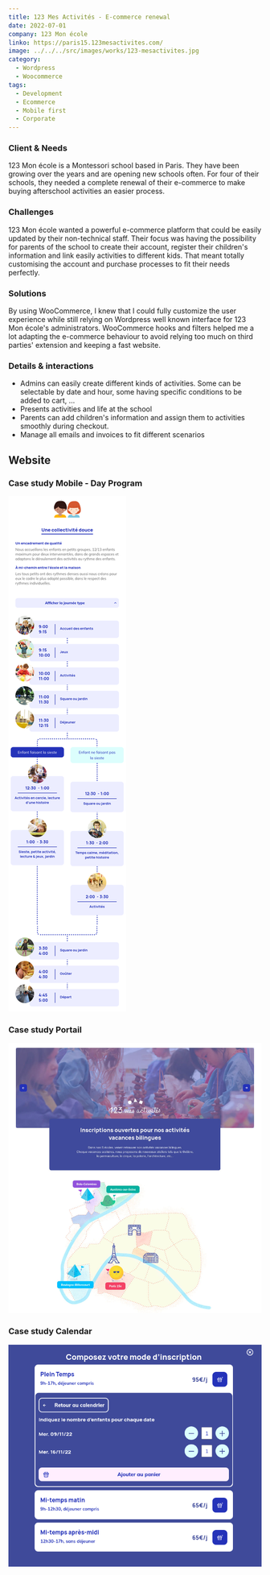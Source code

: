 ```yaml
---
title: 123 Mes Activités - E-commerce renewal
date: 2022-07-01
company: 123 Mon école
linko: https://paris15.123mesactivites.com/
image: ../../../src/images/works/123-mesactivites.jpg
category:
  - Wordpress
  - Woocommerce
tags:
  - Development
  - Ecommerce
  - Mobile first
  - Corporate
---
```


### Client & Needs

123 Mon école is a Montessori school based in Paris. They have been growing over the years and are opening new schools often. For four of their schools, they needed a complete renewal of their e-commerce to make buying afterschool activities an easier process.

### Challenges

123 Mon école wanted a powerful e-commerce platform that could be easily updated by their non-technical staff. Their focus was having the possibility for parents of the school to create their account, register their children's information and link easily activities to different kids. That meant totally customising the account and purchase processes to fit their needs perfectly.

### Solutions

By using WooCommerce, I knew that I could fully customize the user experience while still relying on Wordpress well known interface for 123 Mon école's administrators. WooCommerce hooks and filters helped me a lot adapting the e-commerce behaviour to avoid relying too much on third parties' extension and keeping a fast website.

### Details & interactions

- Admins can easily create different kinds of activities. Some can be selectable by date and hour, some having specific conditions to be added to cart, ...
- Presents activities and life at the school
- Parents can add children's information and assign them to activities smoothly during checkout.
- Manage all emails and invoices to fit different scenarios

## Website

### Case study Mobile - Day Program

![Case study Day Program](./123-program.jpg)

### Case study Portail

![Case study Portail](./123-portail.jpg)

### Case study Calendar

![Case study Calendar](./123-calendar.jpg)
